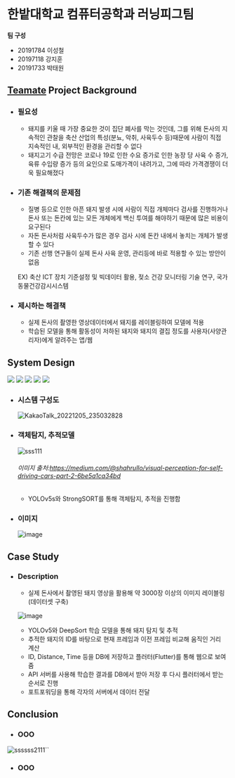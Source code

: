 # 한밭대학교 컴퓨터공학과 러닝피그팀

**팀 구성**
- 20191784 이성철 
- 20197118 강지훈
- 20191733 박태원

## <u>Teamate</u> Project Background
- ### 필요성
  - 돼지를 키울 때 가장 중요한 것이 집단 폐사를 막는 것인데, 그를 위해 돈사의 지속적인 관찰을 축산 산업의 특성(분뇨, 악취, 사육두수 등)때문에 사람이 직접 지속적인 내, 외부적인 환경을 관리할 수 없다
  - 돼지고기 수급 전망은 코로나 19로 인한 수요 증가로 인한 농장 당 사육 수 증가, 육류 수입량 증가 등의 요인으로 도매가격이 내려가고, 그에 따라 가격경쟁이 더욱 필요해졌다

- ### 기존 해결책의 문제점
  - 질병 등으로 인한 아픈 돼지 발생 시에 사람이 직접 개체마다 검사를 진행하거나 돈사 또는 돈칸에 있는 모든 개체에게 백신 투여를 해야하기 때문에 많은 비용이 요구된다
  - 자돈 돈사처럼 사육두수가 많은 경우 검사 시에 돈칸 내에서 놓치는 개체가 발생할 수 있다
  - 기존 선행 연구들이 실제 돈사 사육 운영, 관리등에 바로 적용할 수 있는 방안이 없음
  
  EX) 축산 ICT 장치 기준설정 및 빅데이터 활용, 젖소 건강 모니터링 기술 연구, 국가동물건강감시시스템
  
- ### 제시하는 해결책
  - 실제 돈사의 촬영한 영상데이터에서 돼지를 레이블링하여 모델에 적용
  - 학습된 모델을 통해 활동성이 저하된 돼지와 돼지의 결집 정도를 사용자(사양관리자)에게 알려주는 앱/웹
  
## System Design
  <img src="https://img.shields.io/badge/Python-3776AB?style=flat-square&logo=Python&logoColor=white"/> <img src="https://img.shields.io/badge/Pytorch-EE4C2C?style=flat-square&logo=Pytorch&logoColor=white"/> <img src="https://img.shields.io/badge/Flutter-02569B?style=flat-square&logo=Flutter&logoColor=white"/> <img src="https://img.shields.io/badge/Flask-000000?style=flat-square&logo=Flask&logoColor=white"/> <img src="https://img.shields.io/badge/MySQL-4479A1?style=flat-square&logo=MySQL&logoColor=white"/> 

  - ### 시스템 구성도
    ![KakaoTalk_20221205_235032828](https://user-images.githubusercontent.com/102698011/205670757-59b35e90-f7e7-4275-8a34-ceaed012c9da.png)
  - ### 객체탐지, 추적모델
  
    ![ sss111 ](https://user-images.githubusercontent.com/102698011/206099267-9a2f1c5e-adfa-43d6-9e97-5a1e0c62450e.PNG)
     ###### 이미지 출처:<https://medium.com/@shahrullo/visual-perception-for-self-driving-cars-part-2-6be5a1ca34bd>
      - YOLOv5s와 StrongSORT를 통해 객체탐지, 추적을 진행함
  - ### 이미지     
    ![image](https://user-images.githubusercontent.com/113576261/206102140-8b87d09a-db8a-484a-9838-ddef945a6241.png)

    
## Case Study
  - ### Description
  
    - 실제 돈사에서 촬영된 돼지 영상을 활용해 약 3000장 이상의 이미지 레이블링(데이터셋 구축)
    
    ![image](https://user-images.githubusercontent.com/66303929/206100652-ae54633b-0069-4b17-8966-0f661cd4bc67.png)

    - YOLOv5와 DeepSort 학습 모델을 통해 돼지 탐지 및 추적
    - 추적한 돼지의 ID를 바탕으로 현재 프레임과 이전 프레임 비교해 움직인 거리 계산
    - ID, Distance, Time 등을 DB에 저장하고 플러터(Flutter)를 통해 웹으로 보여줌
    - API 서버를 사용해 학습한 결과를 DB에서 받아 저장 후 다시 플러터에서 받는 순서로 진행
    - 포트포워딩을 통해 각자의 서버에서 데이터 전달
    
## Conclusion
  - ### OOO
  ![ssssss2111``](https://user-images.githubusercontent.com/102698011/205670279-c93ad452-94ea-4941-b2d5-866da4b4e432.PNG)

  
  - ### OOO
  
